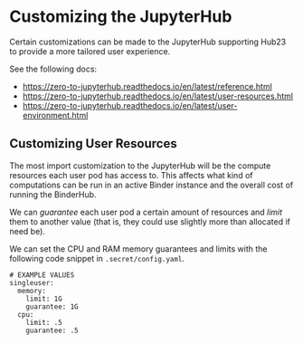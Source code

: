 # Customizing the JupyterHub

Certain customizations can be made to the JupyterHub supporting Hub23 to provide a more tailored user experience.

See the following docs:
* https://zero-to-jupyterhub.readthedocs.io/en/latest/reference.html
* https://zero-to-jupyterhub.readthedocs.io/en/latest/user-resources.html
* https://zero-to-jupyterhub.readthedocs.io/en/latest/user-environment.html

## Customizing User Resources

The most import customization to the JupyterHub will be the compute resources each user pod has access to.
This affects what kind of computations can be run in an active Binder instance and the overall cost of running the BinderHub.

We can _guarantee_ each user pod a certain amount of resources and _limit_ them to another value (that is, they could use slightly more than allocated if need be).

We can set the CPU and RAM memory guarantees and limits with the following code snippet in `.secret/config.yaml`.

```
# EXAMPLE VALUES
singleuser:
  memory:
    limit: 1G
    guarantee: 1G
  cpu:
    limit: .5
    guarantee: .5
```

